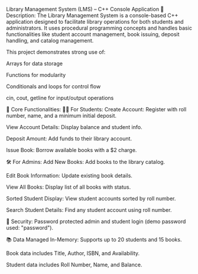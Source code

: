 Library Management System (LMS) – C++ Console Application
🧾 Description:
The Library Management System is a console-based C++ application designed to facilitate library operations for both students and administrators. It uses procedural programming concepts and handles basic functionalities like student account management, book issuing, deposit handling, and catalog management.

This project demonstrates strong use of:

Arrays for data storage

Functions for modularity

Conditionals and loops for control flow

cin, cout, getline for input/output operations

🔧 Core Functionalities:
👨‍🎓 For Students:
Create Account: Register with roll number, name, and a minimum initial deposit.

View Account Details: Display balance and student info.

Deposit Amount: Add funds to their library account.

Issue Book: Borrow available books with a $2 charge.

🛠️ For Admins:
Add New Books: Add books to the library catalog.

Edit Book Information: Update existing book details.

View All Books: Display list of all books with status.

Sorted Student Display: View student accounts sorted by roll number.

Search Student Details: Find any student account using roll number.

🔐 Security:
Password protected admin and student login (demo password used: "password").

📚 Data Managed In-Memory:
Supports up to 20 students and 15 books.

Book data includes Title, Author, ISBN, and Availability.

Student data includes Roll Number, Name, and Balance.

